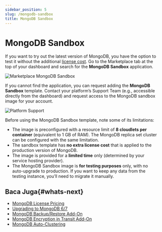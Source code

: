 ```yaml
---
sidebar_position: 5
slug: /mongodb-sandbox
title: MongoDB Sandbox
---
```

# MongoDB Sandbox

If you want to try out the latest version of MongoDB, you have the option to test it without the additional [license cost](<https://docs.dewacloud.com/docs/mongodb-license/>). Go to the Marketplace tab at the top of your dashboard and search for the **MongoDB Sandbox** application.

![Marketplace MongoDB Sandbox](#)

If you cannot find the application, you can request adding the **MongoDB Sandbox** template. Contact your platform’s Support Team (e.g., accessible directly from the dashboard) and request access to the MongoDB sandbox image for your account.

![Platform Support](#)

Before using the MongoDB Sandbox template, note some of its limitations:

* The image is preconfigured with a resource limit of **8 cloudlets per container** (equivalent to 1 GB of RAM). The MongoDB replica set cluster can be configured with the same limitation.
* The sandbox template has **no extra license cost** that is applied to the production version of MongoDB.
* The image is provided for a **limited time** only (determined by your service hosting provider).
* The MongoDB Sandbox image is **for testing purposes** only, with no auto-upgrade to production. If you want to keep any data from the testing instance, you’ll need to migrate it manually.

## Baca Juga{#whats-next}

  * [MongoDB License Pricing](<https://docs.dewacloud.com/docs/mongodb-license/>)
  * [Upgrading to MongoDB 6/7](<https://docs.dewacloud.com/docs/updating-to-mongodb-7/>)
  * [MongoDB Backup/Restore Add-On](<https://docs.dewacloud.com/docs/mongodb-backup-restore-addon/>)
  * [MongoDB Encryption in Transit Add-On](<https://docs.dewacloud.com/docs/mongodb-ssl-addon/>)
  * [MongoDB Auto-Clustering](<https://docs.dewacloud.com/docs/mongodb-auto-clustering/>)